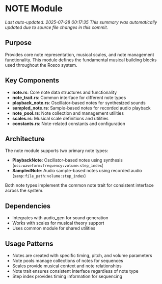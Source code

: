 # NOTE Module
*Last auto-updated: 2025-07-28 00:17:35*
*This summary was automatically updated due to source file changes in this commit.*


## Purpose
Provides core note representation, musical scales, and note management functionality. This module defines the fundamental musical building blocks used throughout the Rosco system.

## Key Components
- **note.rs**: Core note data structures and functionality
- **note_trait.rs**: Common interface for different note types
- **playback_note.rs**: Oscillator-based notes for synthesized sounds
- **sampled_note.rs**: Sample-based notes for recorded audio playback
- **note_pool.rs**: Note collection and management utilities
- **scales.rs**: Musical scale definitions and utilities
- **constants.rs**: Note-related constants and configuration

## Architecture
The note module supports two primary note types:
- **PlaybackNote**: Oscillator-based notes using synthesis (`osc:waveform:frequency:volume:step_index`)
- **SampledNote**: Audio sample-based notes using recorded audio (`samp:file_path:volume:step_index`)

Both note types implement the common note trait for consistent interface across the system.

## Dependencies
- Integrates with audio_gen for sound generation
- Works with scales for musical theory support
- Uses common module for shared utilities

## Usage Patterns
- Notes are created with specific timing, pitch, and volume parameters
- Note pools manage collections of notes for sequences
- Scales provide musical context and note relationships
- Note trait ensures consistent interface regardless of note type
- Step index provides timing information for sequencing